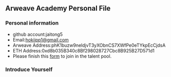 ## Arweave Academy Personal File

### Personal information

- github account:jaitong5
- Email:hokijpp1@gmail.com
- Arweave Address:phK1buzw9neldjvT3yXObnCS7XWfPe0eTYkpEcCjdsA
- ETH Address:0xd8b035B340c8Bf298028727Cbc8B925B27D571d1
- Please finish this [form](https://docs.google.com/forms/d/e/1FAIpQLSfWA5fIIcBgmRppm3jNz5vmf9Mai_QMVil-2pO4r7YKn_Zhtw/viewform?usp=sf_link) to join in the talent pool.

### Introduce Yourself
